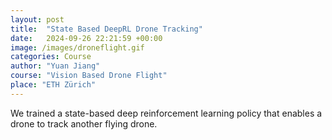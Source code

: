 ```yaml
---
layout: post
title:  "State Based DeepRL Drone Tracking"
date:   2024-09-26 22:21:59 +00:00
image: /images/droneflight.gif
categories: Course
author: "Yuan Jiang"
course: "Vision Based Drone Flight"
place: "ETH Zürich"
---
```

We trained a state-based deep reinforcement learning policy that enables a drone to track another flying drone.